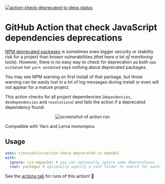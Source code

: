 <a href="https://github.com/tinovyatkin/action-check-deprecated-js-deps/actions"><img alt="action-check-deprecated-js-deps status" src="https://github.com/tinovyatkin/action-check-deprecated-js-deps/workflows/units-test/badge.svg"></a>

# GitHub Action that check JavaScript dependencies deprecations

[NPM deprecated packages](https://docs.npmjs.com/using-deprecated-packages) is sometimes even bigger security or stability risk for a project than known vulnerabilities (_that have a lot of monitoring tools_). However, there is no easy way to check for deprecation as both `npm outdated` nor `yarn outdated` says nothing about deprecated packages.

You may see NPM warning on first install of that package, but those warning can be easily lost in a lot of log messages during install or even will not appear for a mature project.

This action checks for all project dependencies (`dependencies`, `devDependencies` and `resolutions`) and fails the action if a deprecated dependency found:

<p align="center">
<img src="https://user-images.githubusercontent.com/5350898/70814950-f3c67b00-1da2-11ea-8906-e9b6f6539571.png" alt="screenshot of action run" />
</p>

Compatible with Yarn and Lerna monorepos.

## Usage

```yaml
uses: tinovyatkin/action-check-deprecated-js-deps@v1
with:
  ignore: css-mqpacker # you can optionally ignore some deprecations
  root: packages # optionally specify a root folder to search for package.jsons
```

See the [actions tab](https://github.com/actions/javascript-action/actions) for runs of this action! :rocket:
